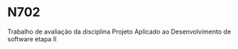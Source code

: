 # N702
Trabalho de avaliação da disciplina Projeto Aplicado ao Desenvolvimento de software etapa II
